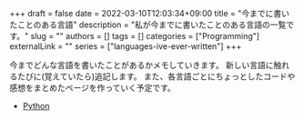 +++
draft = false
date = 2022-03-10T12:03:34+09:00
title = "今までに書いたことのある言語"
description = "私が今までに書いたことのある言語の一覧です。"
slug = ""
authors = []
tags = []
categories = ["Programming"]
externalLink = ""
series = ["languages-ive-ever-written"]
+++

今までどんな言語を書いたことがあるかメモしていきます。
新しい言語に触れるたびに(覚えていたら)追記します。
また、各言語ごとにちょっとしたコードや感想をまとめたページを作っていく予定です。

- [Python](/ja/posts/languages-ive-ever-written/python)

